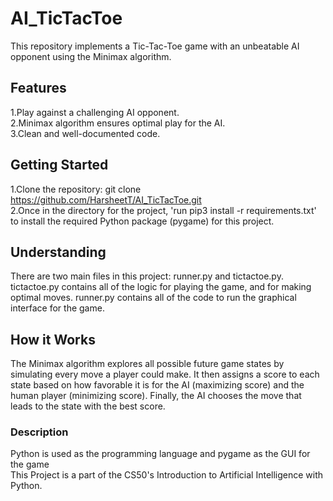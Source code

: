 # AI_TicTacToe
This repository implements a Tic-Tac-Toe game with an unbeatable AI opponent using the Minimax algorithm.

## Features
1.Play against a challenging AI opponent.
<br>
2.Minimax algorithm ensures optimal play for the AI.
<br>
3.Clean and well-documented code.

## Getting Started
1.Clone the repository: git clone https://github.com/HarsheetT/AI_TicTacToe.git
<br>
2.Once in the directory for the project, 'run pip3 install -r requirements.txt' to install the required Python package (pygame) for this project.

## Understanding
There are two main files in this project: runner.py and tictactoe.py. tictactoe.py contains all of the logic for playing the game, and for making optimal moves. runner.py contains all of the code to run the graphical interface for the game. 

## How it Works
The Minimax algorithm explores all possible future game states by simulating every move a player could make. It then assigns a score to each state based on how favorable it is for the AI (maximizing score) and the human player (minimizing score). Finally, the AI chooses the move that leads to the state with the best score.

### Description
Python is used as the programming language and pygame as the GUI for the game
<br>
This Project is a part of the CS50's Introduction to Artificial Intelligence with Python.